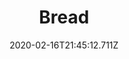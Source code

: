 ---
templateKey: blog-post
title: Bread
type: cooking
energy: 50
health: 22
description: A crusty baguette. 
featuredpost: false
date: 2020-02-16T21:45:12.711Z
featuredimage: /img/Bread.png
sellPrice: 60
tags:
  - Wheat Flour
  - edible
---